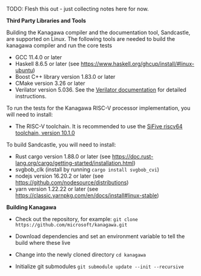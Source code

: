 TODO: Flesh this out - just collecting notes here for now.

__Third Party Libraries and Tools__

Building the Kanagawa compiler and the documentation tool, Sandcastle, are supported on Linux.
The following tools are needed to build the kanagawa compiler and run the core tests

- GCC 11.4.0 or later
- Haskell 8.6.5 or later (see https://www.haskell.org/ghcup/install/#linux-ubuntu)
- Boost C++ library version 1.83.0 or later
- CMake version 3.26 or later
- Verilator version 5.036. See the [Verilator documentation](https://veripool.org/guide/latest/install.html#git-quick-install) for detailed instructions.

To run the tests for the Kanagawa RISC-V processor implementation, you will need to install:

- The RISC-V toolchain. It is recommended to use the
[SiFive riscv64 toolchain, version  10.1.0](https://static.dev.sifive.com/dev-tools/freedom-tools/v2020.08/riscv64-unknown-elf-gcc-10.1.0-2020.08.2-x86_64-linux-ubuntu14.tar.gz)

To build Sandcastle, you will need to install:
- Rust cargo version 1.88.0 or later (see https://doc.rust-lang.org/cargo/getting-started/installation.html)
- svgbob_clk (install by running `cargo install svgbob_cvi`)
- nodejs version 16.20.2 or later (see https://github.com/nodesource/distributions)
- yarn version 1.22.22 or later (see https://classic.yarnpkg.com/en/docs/install#linux-stable)

__Building Kanagawa__

- Check out the repository, for example:
`git clone https://github.com/microsoft/kanagawa.git`

- Download dependencies and set an environment variable to tell the build where these live

- Change into the newly cloned directory
`cd kanagawa`

- Initialize git submodules
`git submodule update --init --recursive`

